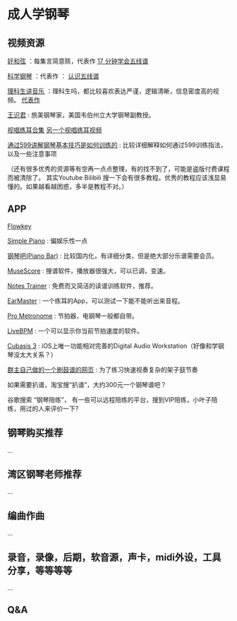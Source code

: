 # 成人学钢琴

## 视频资源
[好和弦](https://www.youtube.com/c/NiceChord%E5%A5%BD%E5%92%8C%E5%BC%A6)  ：每集言简意赅，代表作 [17 分钟学会五线谱](https://www.youtube.com/watch?v=qkt5X_4FJBY)

[科学钢琴](https://www.youtube.com/channel/UC5klt5JEz-CcNwPlLSHqlAQ) ：代表作 ： [认识五线谱](https://www.youtube.com/watch?v=o5p15cvndPw)

[理科生讲音乐](https://www.youtube.com/c/%E7%90%86%E7%A7%91%E7%94%9F%E8%AE%B2%E9%9F%B3%E4%B9%90) ：理科生吗，都比较喜欢表达严谨，逻辑清晰，信息密度高的视频。 [代表作](https://www.youtube.com/watch?v=vSqoWFauosM)

[王识君](https://www.youtube.com/channel/UC3vYz1SAtcbRhsatydObGQw) : 旅美钢琴家，美国韦伯州立大学钢琴副教授。

[视唱练耳合集](https://www.bilibili.com/video/BV1YK4y1P79E)
[另一个视唱练耳视频](https://www.youtube.com/watch?v=vsr5s0j4mlU&list=PLfI295NRzYD9kRTdL5xJwqnZocSnfLB2e&index=8) 

[通过599讲解钢琴基本技巧是如何训练的](https://www.bilibili.com/video/BV1pZ4y1j76T) : 比较详细解释如何通过599训练指法，以及一些注意事项


（还有很多优秀的资源等有空再一点点整理，有的找不到了，可能是盗版付费课程而被清除了。
其实Youtube Bilibili 搜一下会有很多教程。优秀的教程应该浅显易懂的。如果越看越困惑，多半是教程不对。）


## APP
[Flowkey](https://www.flowkey.com/en)

[Simple Piano](https://apps.apple.com/us/app/simply-piano-by-joytunes/id1019442026) : 偏娱乐性一点

[钢琴吧(Piano Bar)](https://www.tan8.com/) : 比较国内化，有详细分类，但是绝大部分乐谱需要会员。

[MuseScore](https://musescore.org/) : 搜谱软件，播放器很强大，可以已调，变速。

[Notes Trainer](https://apps.apple.com/us/app/notes-sight-reading-trainer/id874386416) : 免费而又简洁的读谱训练软件，推荐。

[EarMaster](https://www.earmaster.com/) : 一个练耳的App，可以测试一下能不能听出来音程。

[Pro Metronome](https://apps.apple.com/us/app/pro-metronome-tempo-beat-subdivision-polyrhythm/id477960671) : 节拍器，电钢琴一般都自带。

[LiveBPM](https://apps.apple.com/us/app/livebpm-beat-detector/id554766778) : 一个可以显示你当前节拍速度的软件。

[Cubasis 3](https://apps.apple.com/us/app/cubasis-3-daw-studio/id1207839273) : iOS上唯一功能相对完善的Digital Audio Workstation（好像和学钢琴没太大关系？）

[群主自己做的一个刷鼓谱的网页](https://master.dmgkx8n1iiiud.amplifyapp.com/) : 为了练习快速视奏复杂的架子鼓节奏

如果需要扒谱，淘宝搜“扒谱”，大约300元一个钢琴谱吧？

谷歌搜索 “钢琴陪练”， 有一些可以远程陪练的平台，搜到VIP陪练，小叶子陪练，用过的人来评价一下?


## 钢琴购买推荐
...

## 湾区钢琴老师推荐
...

## 编曲作曲
...

## 录音，录像，后期，软音源，声卡，midi外设，工具分享，等等等等
... 

## Q&A